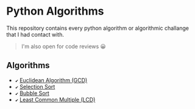 # Python Algorithms

This repository contains every python algorithm or algorithmic challange that I had contact with.

> I'm also open for code reviews 😀

## Algorithms

- `✔` [Euclidean Algorithm (GCD)](Algorithms/euclidean-algorithm/main.py)
- `✔` [Selection Sort](Algorithms/selection-sort/main.py)
- `✔` [Bubble Sort](Algorithms/bubble-sort/main.py)
- `✔` [Least Common Multiple (LCD)](Algorithms/least-common-multiple/main.py)
